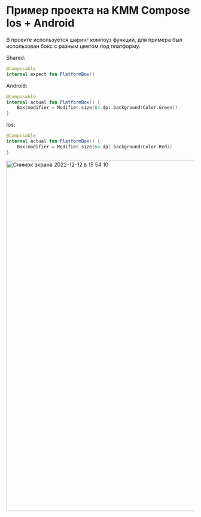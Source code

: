 # Пример проекта на KMM Compose Ios + Android

В проекте используется шаринг компоуз функций, для примера был использован бокс с разным цветом под платформу.

Shared:
```kotlin
@Composable
internal expect fun PlatformBox()
```

Android:
```kotlin
@Composable
internal actual fun PlatformBox() {
    Box(modifier = Modifier.size(64.dp).background(Color.Green))
}
```
Ios:
```kotlin
@Composable
internal actual fun PlatformBox() {
    Box(modifier = Modifier.size(64.dp).background(Color.Red))
}
```


<img width="937" alt="Снимок экрана 2022-12-12 в 15 54 10" src="https://user-images.githubusercontent.com/50260829/207003454-84730a26-6d99-47a2-92a6-f274dcc5964e.png">
